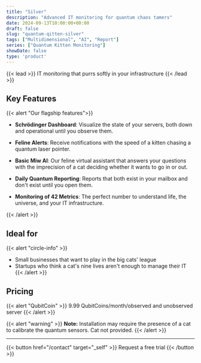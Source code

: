 ```yaml
---
title: "Silver"
description: "Advanced IT monitoring for quantum chaos tamers"
date: 2024-09-13T10:00:00+00:00
draft: false
slug: "quantum-qitten-silver"
tags: ["Multidimensional", "AI", "Report"]
series: ["Quantum Kitten Monitoring"]
showDate: false
type: 'product'
---
```


{{< lead >}}
IT monitoring that purrs softly in your infrastructure
{{< /lead >}}

## Key Features

{{< alert "Our flagship features">}}

- **Schrödinger Dashboard**: Visualize the state of your servers, both down and operational until you observe them.

- **Feline Alerts**: Receive notifications with the speed of a kitten chasing a quantum laser pointer.

- **Basic Miw AI**: Our feline virtual assistant that answers your questions with the imprecision of a cat deciding whether it wants to go in or out.

- **Daily Quantum Reporting**: Reports that both exist in your mailbox and don't exist until you open them.

- **Monitoring of 42 Metrics**: The perfect number to understand life, the universe, and your IT infrastructure.

{{< /alert >}}

## Ideal for

{{< alert "circle-info" >}}
- Small businesses that want to play in the big cats' league
- Startups who think a cat's nine lives aren't enough to manage their IT
{{< /alert >}}

## Pricing

{{< alert "QubitCoin" >}}
9.99 QubitCoins/month/observed and unobserved server
{{< /alert >}}

{{< alert "warning" >}}
**Note:** Installation may require the presence of a cat to calibrate the quantum sensors. Cat not provided.
{{< /alert >}}

---

{{< button href="/contact" target="_self" >}}
Request a free trial
{{< /button >}}